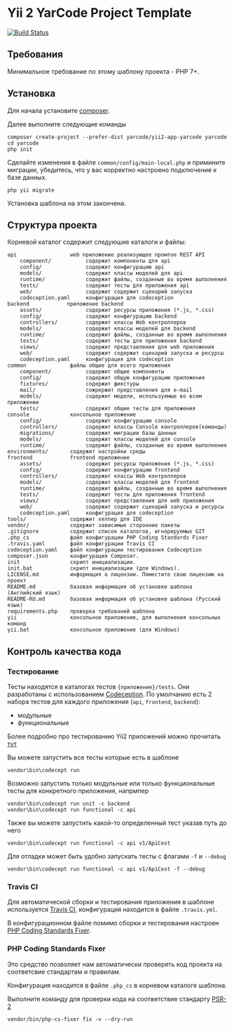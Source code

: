 Yii 2 YarCode Project Template 
=============================== 

[![Build Status](https://travis-ci.org/yarcode/yii2-app-yarcode.svg?branch=master)](https://travis-ci.org/yarcode/yii2-app-yarcode) 

Требования 
---------- 
Минимальное требование по этому шаблону проекта - PHP 7+. 

Установка 
--------- 
Для начала установите [composer](http://getcomposer.org]). 

Далее выполните следующие команды 
``` 
composer create-project --prefer-dist yarcode/yii2-app-yarcode yarcode 
сd yarcode 
php init 
``` 
Сделайте изменения в файле `common/config/main-local.php` и примините миграции, убедитесь, что у вас корректно настроено подключение к базе данных. 
``` 
php yii migrate 
``` 
Установка шаблона на этом закончена. 

Структура проекта 
------------------ 

Корневой каталог содержит следуюшие каталоги и файлы: 
```
api                 web приложение реализующее промтое REST API 
    component/           содержит компоненты для api
    config/              содержит конфигурацию api
    models/              содержит классы моделей для api
    runtime/             cодержит файлы, созданные во время выполнения
    tests/               содержит тесты для приложения api
    web/                 содержит содержит сценарий запуска
    codeception.yaml     конфигурация для codeception
backend            приложение backend
    assets/              содержит ресурсы приложения (*.js, *.css)
    config/              содержит конфигурацию backend
    controllers/         содержит классы Web контроллеров
    models/              содержит классы моделей для backend
    runtime/             cодержит файлы, созданные во время выполнения
    tests/               содержит тесты для приложения backend   
    views/               содержит представления для web приложения
    web/                 содержит содержит сценарий запуска и ресурсы
    codeception.yaml     конфигурация для codeception
common              файлы общие для всего приложения
    component/           содержит общие компоненты
    config/              содержит общую конфигурацию приложения
    fixtures/            содержит фикстуры
    mail/                сожрержит представления для e-mail
    models/              содержит модели, используемые во всем приложении
    tests/               содержит общие тесты для приложения
console             консольное приложение
    config/              содержит конфигурацию console
    controllers/         содержит классы Console контроллеров(команды)
    migrations/          содержит миграции базы данных
    models/              содержит классы моделей для console
    runtime/             cодержит файлы, созданные во время выполнения
environments/       содержит настройки среды
frontend            frontend приложение
    assets/              содержит ресурсы приложения (*.js, *.css)
    config/              содержит конфигурацию frontend
    controllers/         содержит классы Web контроллеров
    models/              содержит классы моделей для frontend
    runtime/             cодержит файлы, созданные во время выполнения
    tests/               содержит тесты для приложения frontend   
    views/               содержит представления для web приложения
    web/                 содержит содержит сценарий запуска и ресурсы
    codeception.yaml     конфигурация для codeception
tools/              содержит хелпер для IDE       
vendor/             содержит зависимые сторонние пакеты
.gitignore          содержит список каталогов, игнорируемых GIT 
.php_cs             файл конфигурации PHP Coding Standards Fixer
.travis.yaml        файл конфигурации Travis CI 
codeception.yaml    файл конфигурации тестирования Codeception 
composer.json       конфигурация Composer. 
init                скрипт инициализации. 
init.bat            скрипт инициализации (для Windows). 
LICENSE.md          информация о лицензии. Поместите свою лицензию на проект
README.md           базовая информация об установке шаблона (Английский язык)
README-RU.md        базовая информация об установке шаблона (Русский язык)
requirements.php    проверка требований шаблона
yii                 консольное приложение, для выполнения консольных команд
yii.bat             консольное приложение (для Windows)
```

Контроль качества кода 
---------------------- 

### Тестирование 
Тесты находятся в каталогах тестов `{приложение}/tests`. Они разработаны с использованием [Codeception](http://codeception.com/). По умолчанию есть 2 набора тестов для каждого приложения (`api`, `frontend`, `backend`): 

- модульные 
- функциональные 

Более подробно про тестированию Yii2 приложений можно прочитать [тут](http://codeception.com/docs/modules/Yii2) 

Вы можете запустить все тесты которые есть в шаблоне 
``` 
vendor\bin\codecept run 
``` 
Возможно запустить только модульные или только функциональные тесты для конкретного приложения, напрмпер 
``` 
vendor\bin\codecept run unit -c backend 
vendor\bin\codecept run functional -c api 
``` 
Также вы можете запустить какой-то определенный тест указав путь до него 
``` 
vendor\bin\codecept run functional -c api v1/ApiCest 
``` 
Для отладки может быть удобно запускать тесты с флагами `-f` и `--debug` 
``` 
vendor\bin\codecept run functional -c api v1/ApiCest -f --debug 
``` 

### Travis CI 

Для автоматической сборки и тестирования приложения в шаблоне используется [Travis CI](https://docs.travis-ci.com/user/getting-started/), конфигурация находится в файле `.travis.yml`. 

В конфигурационном файле помимо сборки и тестирования настроен [PHP Coding Standards Fixer](https://github.com/FriendsOfPHP/PHP-CS-Fixer). 

### PHP Coding Standards Fixer

Это средство позволяет нам автоматически проверять код проекта на соответсвие стандартам и правилам. 

Конфигурация находится в файле `.php_cs` в корневом каталоге шаблона. 

Выполните команду для проверки кода на соответствие стандарту [PSR-2](http://www.php-fig.org/psr/psr-2/) 
``` 
vendor/bin/php-cs-fixer fix -v --dry-run 
```